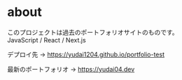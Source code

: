# about

このプロジェクトは過去のポートフォリオサイトのものです。    
JavaScript / React / Next.js

デプロイ先 → https://yudai1204.github.io/portfolio-test

最新のポートフォリオ → https://yudai04.dev
